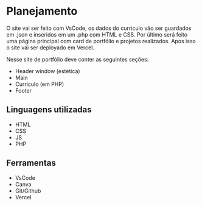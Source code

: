 # Planejamento
O site vai ser feito com VsCode, os dados do curriculo vão ser guardados em .json e inseridos em um .php com HTML e CSS. Por último será feito uma página principal com card de portfólio e projetos realizados. Ápos isso o site vai ser deployado em Vercel.

Nesse site de portfólio deve conter as seguintes seções:
- Header window (estética)
- Main
- Curriculo (em PHP)
- Footer

## Linguagens utilizadas
- HTML
- CSS
- JS
- PHP

## Ferramentas
- VsCode
- Canva
- Git/Github
- Vercel
